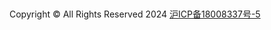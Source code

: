 
<br><br><br><br>
<span> Copyright &copy; All Rights Reserved 2024  </span>     [沪ICP备18008337号-5](http://beian.miit.gov.cn)
<br>
<div style="font-size: 4px;">
 
</div> 
